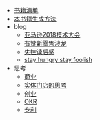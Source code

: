 * [书籍清单](README.md)
* [本书籍生成方法](boo-gen.md)
* blog
  * [亚马逊2018技术大会](blog/aws-2018-shanghai.md)
  * [有赞新零售沙龙](blog/new-retail.md)
  * [失控读后感](blog/outofcontrol.md)
  * [stay hungry stay foolish](blog/stay-hungry.md)
* 思考
  * [商业](think/biz.md)
  * [实体门店的思考](think/shop.md)
  * [创业](think/startup.md)
  * [OKR](think/okr.md)
  * [专利](think/patent.md)
